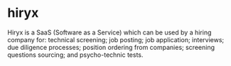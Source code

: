 # hiryx
Hiryx is a SaaS (Software as a Service) which can be used by a hiring company for: technical screening; job posting; job application; interviews; due diligence processes; position ordering from companies; screening questions sourcing; and psycho-technic tests.
